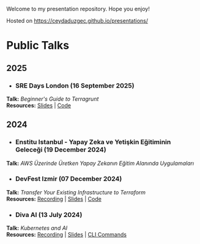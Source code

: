 Welcome to my presentation repository. Hope you enjoy!

Hosted on https://ceydaduzgec.github.io/presentations/

# Public Talks

## 2025

- ### SRE Days London (16 September 2025)
**Talk:** *Beginner's Guide to Terragrunt*  
**Resources:** [Slides](https://ceydaduzgec.github.io/presentations/sre-days-london-17-09-2025/presentation.html) | [Code](https://github.com/ceydaduzgec/presentations/tree/main/sre-days-london-17-09-2025)

## 2024

- ### Enstitu Istanbul - Yapay Zeka ve Yetişkin Eğitiminin Geleceği (19 December 2024)
**Talk:** *AWS Üzerinde Üretken Yapay Zekanın Eğitim Alanında Uygulamaları*  

- ### DevFest Izmir (07 December 2024)
**Talk:** *Transfer Your Existing Infrastructure to Terraform*  
**Resources:** [Recording](https://youtu.be/mCl86MkslBM?si=C9gB3s_sXTR4F5RE) | [Slides](https://ceydaduzgec.github.io/presentations/izmir-devfest-07-12-2024/Transfer%20Your%20Existing%20Infrastructure%20%20to%20Terraform.pdf) | [Code](https://github.com/ceydaduzgec/presentations/tree/main/izmir-devfest-07-12-2024)

- ### Diva AI (13 July 2024)
**Talk:** *Kubernetes and AI*  
**Resources:** [Recording](https://www.youtube.com/live/5evjXgrvfXw?si=JsIS6edh9em2Gk9-&t=24489) | [Slides](https://ceydaduzgec.github.io/presentations/diva-ai-13-07-2024/Kubernetes%20and%20AI.pdf) | [CLI Commands](https://github.com/ceydaduzgec/presentations/blob/main/diva-ai-13-07-2024/commands.md)
